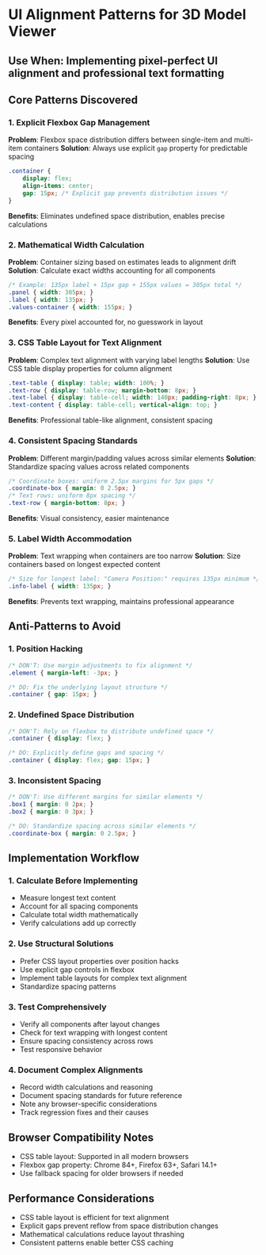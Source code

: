 # UI Alignment Patterns for 3D Model Viewer

## Use When: Implementing pixel-perfect UI alignment and professional text formatting

## Core Patterns Discovered

### 1. Explicit Flexbox Gap Management
**Problem**: Flexbox space distribution differs between single-item and multi-item containers
**Solution**: Always use explicit `gap` property for predictable spacing
```css
.container {
    display: flex;
    align-items: center;
    gap: 15px; /* Explicit gap prevents distribution issues */
}
```
**Benefits**: Eliminates undefined space distribution, enables precise calculations

### 2. Mathematical Width Calculation
**Problem**: Container sizing based on estimates leads to alignment drift
**Solution**: Calculate exact widths accounting for all components
```css
/* Example: 135px label + 15px gap + 155px values = 305px total */
.panel { width: 305px; }
.label { width: 135px; }
.values-container { width: 155px; }
```
**Benefits**: Every pixel accounted for, no guesswork in layout

### 3. CSS Table Layout for Text Alignment
**Problem**: Complex text alignment with varying label lengths
**Solution**: Use CSS table display properties for column alignment
```css
.text-table { display: table; width: 100%; }
.text-row { display: table-row; margin-bottom: 8px; }
.text-label { display: table-cell; width: 140px; padding-right: 8px; }
.text-content { display: table-cell; vertical-align: top; }
```
**Benefits**: Professional table-like alignment, consistent spacing

### 4. Consistent Spacing Standards
**Problem**: Different margin/padding values across similar elements
**Solution**: Standardize spacing values across related components
```css
/* Coordinate boxes: uniform 2.5px margins for 5px gaps */
.coordinate-box { margin: 0 2.5px; }
/* Text rows: uniform 8px spacing */
.text-row { margin-bottom: 8px; }
```
**Benefits**: Visual consistency, easier maintenance

### 5. Label Width Accommodation
**Problem**: Text wrapping when containers are too narrow
**Solution**: Size containers based on longest expected content
```css
/* Size for longest label: "Camera Position:" requires 135px minimum */
.info-label { width: 135px; }
```
**Benefits**: Prevents text wrapping, maintains professional appearance

## Anti-Patterns to Avoid

### 1. Position Hacking
```css
/* DON'T: Use margin adjustments to fix alignment */
.element { margin-left: -3px; }

/* DO: Fix the underlying layout structure */
.container { gap: 15px; }
```

### 2. Undefined Space Distribution
```css
/* DON'T: Rely on flexbox to distribute undefined space */
.container { display: flex; }

/* DO: Explicitly define gaps and spacing */
.container { display: flex; gap: 15px; }
```

### 3. Inconsistent Spacing
```css
/* DON'T: Use different margins for similar elements */
.box1 { margin: 0 2px; }
.box2 { margin: 0 3px; }

/* DO: Standardize spacing across similar elements */
.coordinate-box { margin: 0 2.5px; }
```

## Implementation Workflow

### 1. Calculate Before Implementing
- Measure longest text content
- Account for all spacing components
- Calculate total width mathematically
- Verify calculations add up correctly

### 2. Use Structural Solutions
- Prefer CSS layout properties over position hacks
- Use explicit gap controls in flexbox
- Implement table layouts for complex text alignment
- Standardize spacing patterns

### 3. Test Comprehensively
- Verify all components after layout changes
- Check for text wrapping with longest content
- Ensure spacing consistency across rows
- Test responsive behavior

### 4. Document Complex Alignments
- Record width calculations and reasoning
- Document spacing standards for future reference
- Note any browser-specific considerations
- Track regression fixes and their causes

## Browser Compatibility Notes
- CSS table layout: Supported in all modern browsers
- Flexbox gap property: Chrome 84+, Firefox 63+, Safari 14.1+
- Use fallback spacing for older browsers if needed

## Performance Considerations
- CSS table layout is efficient for text alignment
- Explicit gaps prevent reflow from space distribution changes
- Mathematical calculations reduce layout thrashing
- Consistent patterns enable better CSS caching